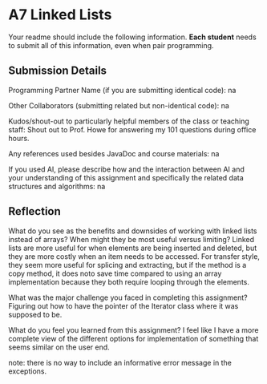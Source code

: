 # A7 Linked Lists

Your readme should include the following information. **Each student** needs to submit all of this information, even when pair programming. 

## Submission Details

Programming Partner Name (if you are submitting identical code): na


Other Collaborators (submitting related but non-identical code): na


Kudos/shout-out to particularly helpful members of the class or teaching staff: Shout out to Prof. Howe for answering my 101 questions during office hours.


Any references used besides JavaDoc and course materials: na


If you used AI, please describe how and the interaction between AI and your understanding of this assignment and specifically the related data structures and algorithms: na

## Reflection

What do you see as the benefits and downsides of working with linked lists instead of arrays? When might they be most useful versus limiting?
Linked lists are more useful for when elements are being inserted and deleted, but they are more costly when an item needs to be accessed. For transfer style, they seem more useful for splicing and extracting, but if the method is a copy method, it does noto save time compared to using an array implementation because they both require looping through the elements.


What was the major challenge you faced in completing this assignment?
Figuring out how to have the pointer of the Iterator class where it was supposed to be.


What do you feel you learned from this assignment?
I feel like I have a more complete view of the different options for implementation of something that seems similar on the user end.


note: there is no way to include an informative error message in the exceptions. 

